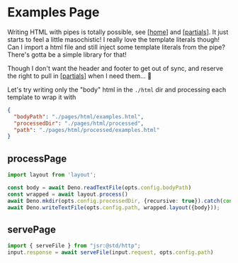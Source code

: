 # Examples Page

Writing HTML with pipes is totally possible, see [[home]] and [[partials]]. It just starts to feel a little masochistic! I really love the template literals though! Can I import a html file and still inject some template literals from the pipe? There's gotta be a simple library for that!

Though I don't want the header and footer to get out of sync, and reserve the right to pull in [[partials]] when I need them... 🤯

Let's try writing only the "body" html in the `./html` dir and processing each template to wrap it with

```json
{
  "bodyPath": "./pages/html/examples.html",
  "processedDir": "./pages/html/processed",
  "path": "./pages/html/processed/examples.html"
}
```


## processPage
```ts
import layout from 'layout';

const body = await Deno.readTextFile(opts.config.bodyPath)
const wrapped = await layout.process()
await Deno.mkdir(opts.config.processedDir, {recursive: true}).catch(console.error)
await Deno.writeTextFile(opts.config.path, wrapped.layout({body}));
```

## servePage
```ts
import { serveFile } from "jsr:@std/http";
input.response = await serveFile(input.request, opts.config.path)
```



[//begin]: # "Autogenerated link references for markdown compatibility"
[home]: home "Home Page"
[partials]: partials "Partial HTML"
[//end]: # "Autogenerated link references"